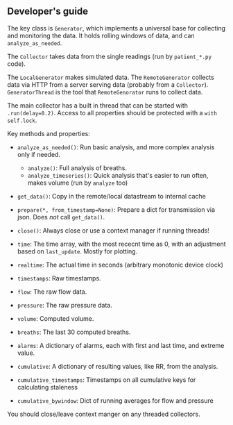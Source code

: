 ## Developer's guide


The key class is `Generator`, which implements a universal base for collecting and monitoring the data. It holds rolling windows of data, and can `analyze_as_needed`.

The `Collector` takes data from the single readings (run by `patient_*.py` code).

The `LocalGenerator` makes simulated data. The `RemoteGenerator` collects data via HTTP from a server serving data (probably from a `Collector`). `GeneratorThread` is the tool that `RemoteGenorator` runs to collect data.

The main collector has a built in thread that can be started with `.run(delay=0.2)`. Access to all properties should be protected with a `with self.lock`.

Key methods and properties:

* `analyze_as_needed()`: Run basic analysis, and more complex analysis only if needed.
    - `analyze()`: Full analysis of breaths.
    - `analyze_timeseries()`: Quick analysis that's easier to run often, makes volume (run by `analyze` too)
* `get_data()`: Copy in the remote/local datastream to internal cache
* `prepare(*, from_timestamp=None)`: Prepare a dict for transmission via json. Does *not* call `get_data()`.
* `close()`: Always close or use a context manager if running threads!

* `time`: The time array, with the most rececnt time as 0, with an adjustment based on `last_update`. Mostly for plotting.
* `realtime`: The actual time in seconds (arbitrary monotonic device clock)
* `timestamps`: Raw timestamps.
* `flow`: The raw flow data.
* `pressure`: The raw pressure data.
* `volume`: Computed volume.
* `breaths`: The last 30 computed breaths.
* `alarms`: A dictionary of alarms, each with first and last time, and extreme value.
* `cumulative`: A dictionary of resulting values, like RR, from the analysis.
* `cumulative_timestamps`: Timestamps on all cumulative keys for calculating staleness
* `cumulative_bywindow`: Dict of running averages for flow and pressure

You should close/leave context manger on any threaded collectors.
